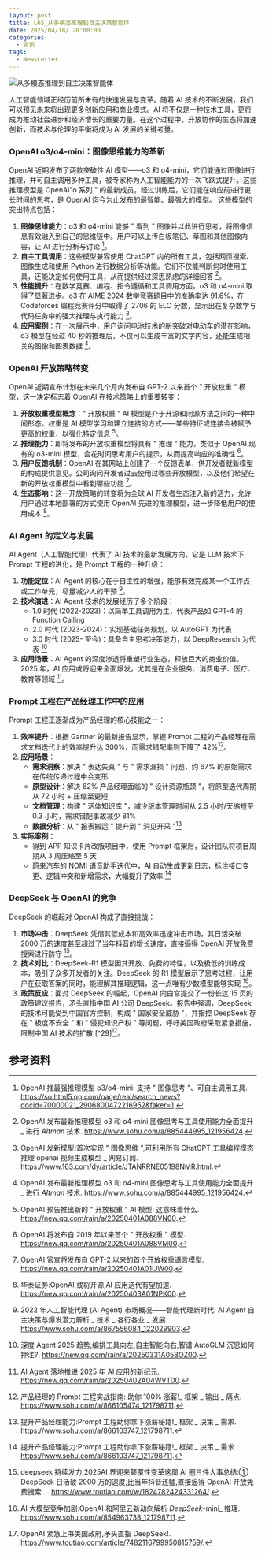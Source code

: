 ```yaml
---
layout: post
title: L65_从多模态推理到自主决策智能体
date: 2025/04/18/ 20:00:00
categories:
  - 资讯
tags:
  - NewsLetter
---
```

![从多模态推理到自主决策智能体](https://pics.naaln.com/2025-04-19-605fa627935246ad88d2e4b8a30dd7d9.png-basicBlog)

人工智能领域正经历前所未有的快速发展与变革。随着 AI 技术的不断发展，我们可以预见未来将出现更多创新应用和商业模式。AI 将不仅是一种技术工具，更将成为推动社会进步和经济增长的重要力量。在这个过程中，开放协作的生态将加速创新，而技术与伦理的平衡将成为 AI 发展的关键考量。

### OpenAI o3/o4-mini：图像思维能力的革新

OpenAI 近期发布了两款突破性 AI 模型——o3 和 o4-mini，它们能通过图像进行推理，并可自主调用多种工具，被专家称为人工智能能力的一次飞跃式提升。这些推理模型是 OpenAI"o 系列 " 的最新成员，经过训练后，它们能在响应前进行更长时间的思考，是 OpenAI 迄今为止发布的最智能、最强大的模型。
这些模型的突出特点包括：
1. **图像思维能力**：o3 和 o4-mini 能够 " 看到 " 图像并以此进行思考，将图像信息有效融入到自己的思维链中。用户可以上传白板笔记、草图和其他图像内容，让 AI 进行分析与讨论 [^1]。
2. **自主工具调用**：这些模型兼容使用 ChatGPT 内的所有工具，包括网页搜索、图像生成和使用 Python 进行数据分析等功能。它们不仅能判断何时使用工具，还能决定如何使用工具，从而提供经过深思熟虑的详细回答 [^2]。
3. **性能提升**：在数学竞赛、编程、指令遵循和工具调用方面，o3 和 o4-mini 取得了显著进步。o3 在 AIME 2024 数学竞赛题目中的准确率达 91.6%，在 Codeforces 编程竞赛评分中取得了 2706 的 ELO 分数，显示出在复杂数学与代码任务中的强大推理与执行能力 [^3]。
4. **应用案例**：在一次展示中，用户询问电池技术的新突破对电动车的潜在影响，o3 模型在经过 40 秒的推理后，不仅可以生成丰富的文字内容，还能生成相关的图像和图表数据 [^2]。

### OpenAI 开放策略转变

OpenAI 近期宣布计划在未来几个月内发布自 GPT-2 以来首个 " 开放权重 " 模型，这一决定标志着 OpenAI 在技术策略上的重要转变：
1. **开放权重模型概念**：" 开放权重 " AI 模型是介于开源和闭源方法之间的一种中间形态。权重是 AI 模型学习和建立连接的方式——某些特征或连接会被赋予更高的权重，以强化特定信息 [^4]。
2. **推理能力**：即将发布的开放权重模型将具有 " 推理 " 能力，类似于 OpenAI 现有的 o3-mini 模型，会花时间思考用户的提示，从而提高响应的准确性 [^5]。
3. **用户反馈机制**：OpenAI 在其网站上创建了一个反馈表单，供开发者就新模型的构成提供意见。公司询问开发者过去使用过哪些开放模型，以及他们希望在新的开放权重模型中看到哪些功能 [^6]。
4. **生态影响**：这一开放策略的转变将为全球 AI 开发者生态注入新的活力，允许用户通过本地部署的方式使用 OpenAI 先进的推理模型，进一步降低用户的使用成本 [^7]。

### AI Agent 的定义与发展

AI Agent（人工智能代理）代表了 AI 技术的最新发展方向，它是 LLM 技术下 Prompt 工程的进化，是 Prompt 工程的一种升级：
1. **功能定位**：AI Agent 的核心在于自主性的增强，能够有效完成某一个工作点或工作单元，尽量减少人的干预 [^8]。
2. **技术演进**：AI Agent 技术的发展经历了多个阶段：
	- 1.0 时代 (2022-2023)：以简单工具调用为主，代表产品如 GPT-4 的 Function Calling
	- 2.0 时代 (2023-2024)：实现基础任务规划，以 AutoGPT 为代表
	- 3.0 时代 (2025- 至今)：具备自主思考决策能力，以 DeepResearch 为代表 [^9]
3. **应用场景**：AI Agent 的深度渗透将重塑行业生态，释放巨大的商业价值。2025 年，AI 应用或将迎来全面爆发，尤其是在企业服务、消费电子、医疗、教育等领域 [^10]。

### Prompt 工程在产品经理工作中的应用

Prompt 工程正逐渐成为产品经理的核心技能之一：
1. **效率提升**：根据 Gartner 的最新报告显示，掌握 Prompt 工程的产品经理在需求文档迭代上的效率提升达 300%，而需求错配率则下降了 42%[^11]。
2. **应用场景**：
	- **需求洞察**：解决 " 表达失真 " 与 " 需求漏损 " 问题，约 67% 的原始需求在传统传递过程中会变形
	- **原型设计**：解决 62% 产品经理面临的 " 设计资源瓶颈 "，将原型迭代周期从 72 小时 + 压缩至更短
	- **文档管理**：构建 " 活体知识库 "，减少版本管理时间从 2.5 小时/天缩短至 0.3 小时，需求错配事故减少 81%
	- **数据分析**：从 " 报表搬运 " 提升到 " 洞见开采 "[^12]
3. **实际案例**：
	- 得到 APP 知识卡片改版项目中，使用 Prompt 框架后，设计团队将项目周期从 3 周压缩至 5 天
	- 蔚来汽车的 NOMI 语音助手迭代中，AI 自动生成更新日志，标注接口变更、逻辑冲突和新增需求，大幅提升了效率 [^12]

### DeepSeek 与 OpenAI 的竞争

DeepSeek 的崛起对 OpenAI 构成了直接挑战：
1. **市场冲击**：DeepSeek 凭借其低成本和高效率迅速冲击市场，其日活突破 2000 万的速度甚至超过了当年抖音的增长速度，直接逼得 OpenAI 开放免费搜索进行防守 [^13]。
2. **技术对比**：DeepSeek-R1 模型因其开放、免费的特性，以及极低的训练成本，吸引了众多开发者的关注。DeepSeek 的 R1 模型展示了思考过程，让用户在获取答案的同时，能理解其推理逻辑，这一点唯有少数模型能够实现 [^14]。
3. **政策反应**：面对 DeepSeek 的崛起，OpenAI 向白宫提交了一份长达 15 页的政策建议报告，矛头直指中国 AI 公司 DeepSeek。报告中强调，DeepSeek 的技术可能受到中国官方控制，构成 " 国家安全威胁 "，并指控 DeepSeek 存在 " 极度不安全 " 和 " 侵犯知识产权 " 等问题，呼吁美国政府采取紧急措施，限制中国 AI 技术的扩散 [^29][^15]。

## 参考资料

[^1]: OpenAI 推最强推理模型 o3/o4-mini: 支持 " 图像思考 "、可自主调用工具. https://so.html5.qq.com/page/real/search_news?docid=70000021_2906800472216952&faker=1.
[^2]: OpenAI 发布最新推理模型 o3 和 o4-mini,图像思考与工具使用能力全面提升 _ 进行 _Altman_ 技术. https://www.sohu.com/a/885444995_121956424.
[^3]: OpenAI 发新模型!首次实现 " 图像思维 ",可利用所有 ChatGPT 工具编程模态推理 openai 视频生成模型 _ 网易订阅. https://www.163.com/dy/article/JTANRRNE05198NMR.html.
[^4]: OpenAI 预告推出新的 " 开放权重 " AI 模型: 这意味着什么. https://new.qq.com/rain/a/20250401A088VN00.
[^5]: OpenAI 将发布自 2019 年以来首个 " 开放权重 " 模型. https://new.qq.com/rain/a/20250401A088VM00.
[^6]: OpenAI 官宣将发布自 GPT-2 以来的首个开放权重语言模型. https://new.qq.com/rain/a/20250401A01IJW00.
[^7]: 华泰证券:OpenAI 或将开源,AI 应用迭代有望加速. https://new.qq.com/rain/a/20250403A01NPK00.
[^8]: 2022 年人工智能代理 (AI Agent) 市场概况——智能代理新时代: AI Agent 自主决策与爆发潜力解析 _ 技术 _ 各行各业 _ 发展. https://www.sohu.com/a/867556084_122029903.
[^9]: 深度 Agent 2025 趋势,编排工具向左,自主智能向右,智谱 AutoGLM 沉思如何押注?. https://new.qq.com/rain/a/20250331A05BOZ00.
[^10]: AI Agent 落地推进:2025 年 AI 应用的新纪元. https://new.qq.com/rain/a/20250402A04WVT00.
[^11]: 产品经理的 Prompt 工程实战指南: 助你 100% 涨薪!_ 框架 _ 输出 _ 痛点. https://www.sohu.com/a/866105474_121798711.
[^12]: 提升产品经理能力:Prompt 工程助你拿下涨薪秘籍!_ 框架 _ 决策 _ 需求. https://www.sohu.com/a/866103747_121798711.
[^13]: deepseek 持续发力,2025AI 界迎来颠覆性变革这周 AI 圈三件大事总结:① DeepSeek 日活破 2000 万的速度,比当年抖音还猛,直接逼得 OpenAI 开放免费搜索…. https://www.toutiao.com/w/1824782424331264/.
[^14]: AI 大模型竞争加剧:OpenAI 和阿里云新动向解析 _DeepSeek_-mini_ 推理. https://www.sohu.com/a/854963738_121798711.
[^15]: OpenAI 紧急上书美国政府,矛头直指 DeepSeek!. https://www.toutiao.com/article/7482116799950815759/.
